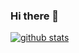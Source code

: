 ### Hi there 👋

[![github stats](https://github-readme-stats.vercel.app/api?username=Shin0102)](https://github.com/anuraghazra/github-readme-stats)

<!--
**Shin0102/Shin0102** is a ✨ _special_ ✨ repository because its `README.md` (this file) appears on your GitHub profile.

Here are some ideas to get you started:

- 🔭 I’m currently working on ...
- 🌱 I’m currently learning ...
- 👯 I’m looking to collaborate on ...
- 🤔 I’m looking for help with ...
- 💬 Ask me about ...
- 📫 How to reach me: ...
- 😄 Pronouns: ...
- ⚡ Fun fact: ...
-->
